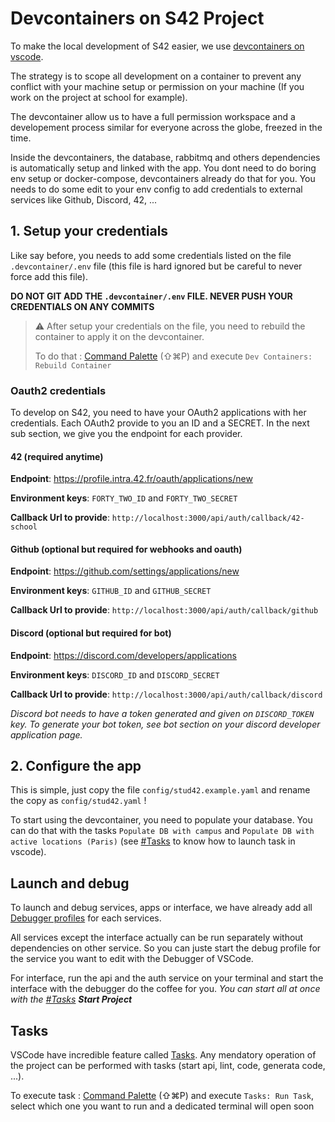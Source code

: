 # Devcontainers on S42 Project

To make the local development of S42 easier, we use [devcontainers on vscode](https://code.visualstudio.com/docs/remote/containers).

The strategy is to scope all development on a container to prevent any conflict with your machine setup or permission on your machine (If you work on the project at school for example).

The devcontainer allow us to have a full permission workspace and a developement process similar for everyone across the globe, freezed in the time.

Inside the devcontainers, the database, rabbitmq and others dependencies is automatically setup and linked with the app. You dont need to do boring env setup or docker-compose, devcontainers already do that for you. You needs to do some edit to your env config to add credentials to external services like Github, Discord, 42, ...

## 1. Setup your credentials

Like say before, you needs to add some credentials listed on the file `.devcontainer/.env` file (this file is hard ignored but be careful to never force add this file).

**DO NOT GIT ADD THE `.devcontainer/.env` FILE. NEVER PUSH YOUR CREDENTIALS ON ANY COMMITS**

> :warning: After setup your credentials on the file, you need to rebuild the container to apply it on the devcontainer.
>
> To do that : [Command Palette](https://code.visualstudio.com/docs/getstarted/userinterface#_command-palette) (⇧⌘P) and execute `Dev Containers: Rebuild Container`

### Oauth2 credentials

To develop on S42, you need to have your OAuth2 applications with her credentials. Each OAuth2 provide to you an ID and a SECRET. In the next sub section, we give you the endpoint for each provider.

#### 42 (required anytime)

**Endpoint**: https://profile.intra.42.fr/oauth/applications/new

**Environment keys**: `FORTY_TWO_ID` and `FORTY_TWO_SECRET`

**Callback Url to provide**: `http://localhost:3000/api/auth/callback/42-school`

#### Github (optional but required for webhooks and oauth)

**Endpoint**: https://github.com/settings/applications/new

**Environment keys**: `GITHUB_ID` and `GITHUB_SECRET`

**Callback Url to provide**: `http://localhost:3000/api/auth/callback/github`

#### Discord (optional but required for bot)

**Endpoint**: https://discord.com/developers/applications

**Environment keys**: `DISCORD_ID` and `DISCORD_SECRET`

**Callback Url to provide**: `http://localhost:3000/api/auth/callback/discord`

_Discord bot needs to have a token generated and given on `DISCORD_TOKEN` key. To generate your bot token, see bot section on your discord developer application page._

## 2. Configure the app

This is simple, just copy the file `config/stud42.example.yaml` and rename the copy as `config/stud42.yaml` !

To start using the devcontainer, you need to populate your database. You can do that with the tasks `Populate DB with campus` and `Populate DB with active locations (Paris)` (see [#Tasks](#Tasks) to know how to launch task in vscode).

## Launch and debug

To launch and debug services, apps or interface, we have already add all [Debugger profiles](https://code.visualstudio.com/docs/editor/debugging) for each services.

All services except the interface actually can be run separately without dependencies on other service. So you can juste start the debug profile for the service you want to edit with the Debugger of VSCode.

For interface, run the api and the auth service on your terminal and start the interface with the debugger do the coffee for you.
_You can start all at once with the [#Tasks](#Tasks) **Start Project**_

## Tasks

VSCode have incredible feature called [Tasks](https://code.visualstudio.com/docs/editor/tasks). Any mendatory operation of the project can be performed with tasks (start api, lint, code, generata code, ...).

To execute task : [Command Palette](https://code.visualstudio.com/docs/getstarted/userinterface#_command-palette) (⇧⌘P) and execute `Tasks: Run Task`, select which one you want to run and a dedicated terminal will open soon
